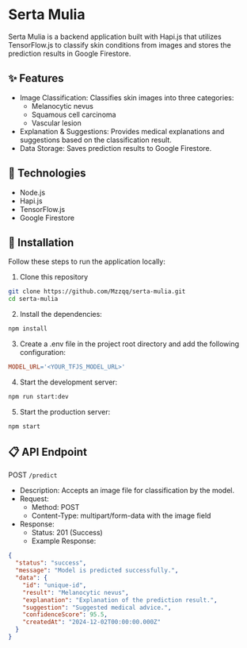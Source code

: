 # Serta Mulia

Serta Mulia is a backend application built with Hapi.js that utilizes TensorFlow.js to classify skin conditions from images and stores 
the prediction results in Google Firestore.

## ✨ Features
- Image Classification: Classifies skin images into three categories:
    - Melanocytic nevus 
    - Squamous cell carcinoma 
    - Vascular lesion
- Explanation & Suggestions: Provides medical explanations and suggestions based on the classification result.
- Data Storage: Saves prediction results to Google Firestore.

## 🚀 Technologies
- Node.js
- Hapi.js
- TensorFlow.js
- Google Firestore

## 🔧 Installation
Follow these steps to run the application locally:
1. Clone this repository
```bash
git clone https://github.com/Mzzqq/serta-mulia.git
cd serta-mulia
```
2. Install the dependencies:
```bash
npm install
```
3. Create a .env file in the project root directory and add the following configuration:
```makefile
MODEL_URL='<YOUR_TFJS_MODEL_URL>'
```
4. Start the development server:
```bash
npm run start:dev
```
5. Start the production server:
```bash
npm start
```

## 📋 API Endpoint
POST `/predict`
- Description: Accepts an image file for classification by the model.
- Request:
  - Method: POST 
  - Content-Type: multipart/form-data with the image field
- Response:
  - Status: 201 (Success)
  - Example Response:
```json
{
  "status": "success",
  "message": "Model is predicted successfully.",
  "data": {
    "id": "unique-id",
    "result": "Melanocytic nevus",
    "explanation": "Explanation of the prediction result.",
    "suggestion": "Suggested medical advice.",
    "confidenceScore": 95.5,
    "createdAt": "2024-12-02T00:00:00.000Z"
  }
}
```